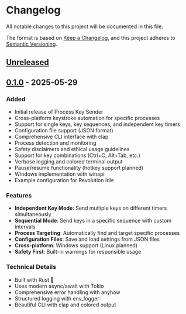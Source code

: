 # Changelog

All notable changes to this project will be documented in this file.

The format is based on [Keep a Changelog](https://keepachangelog.com/en/1.0.0/),
and this project adheres to [Semantic Versioning](https://semver.org/spec/v2.0.0.html).

## [Unreleased]

## [0.1.0] - 2025-05-29

### Added
- Initial release of Process Key Sender
- Cross-platform keystroke automation for specific processes
- Support for single keys, key sequences, and independent key timers
- Configuration file support (JSON format)
- Comprehensive CLI interface with clap
- Process detection and monitoring
- Safety disclaimers and ethical usage guidelines
- Support for key combinations (Ctrl+C, Alt+Tab, etc.)
- Verbose logging and colored terminal output
- Pause/resume functionality (hotkey support planned)
- Windows implementation with winapi
- Example configuration for Revolution Idle

### Features
- **Independent Key Mode**: Send multiple keys on different timers simultaneously
- **Sequential Mode**: Send keys in a specific sequence with custom intervals
- **Process Targeting**: Automatically find and target specific processes
- **Configuration Files**: Save and load settings from JSON files
- **Cross-platform**: Windows support (Linux planned)
- **Safety First**: Built-in warnings for responsible usage

### Technical Details
- Built with Rust 🦀
- Uses modern async/await with Tokio
- Comprehensive error handling with anyhow
- Structured logging with env_logger
- Beautiful CLI with clap and colored output

[Unreleased]: https://github.com/KyleDerZweite/process-key-sender/compare/v0.1.0...HEAD
[0.1.0]: https://github.com/KyleDerZweite/process-key-sender/releases/tag/v0.1.0